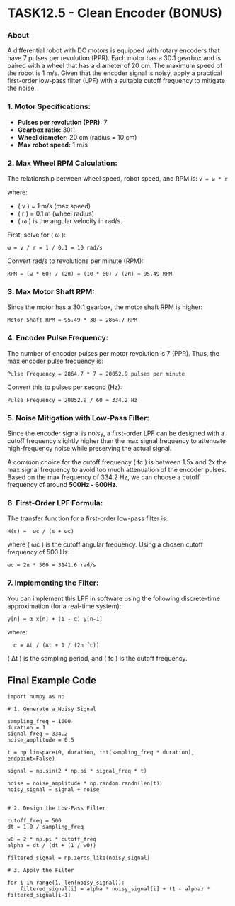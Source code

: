 
# TASK12.5 - Clean Encoder (BONUS)

### About

A differential robot with DC motors is equipped with rotary encoders that have 7 pulses per revolution (PPR). Each motor has a 30:1 gearbox and is paired with a wheel that has a diameter of 20 cm. The maximum speed of the robot is 1 m/s. Given that the encoder signal is noisy, apply a practical first-order low-pass filter (LPF) with a suitable cutoff frequency to mitigate the noise.


### 1. Motor Specifications:
- **Pulses per revolution (PPR):** 7
- **Gearbox ratio:** 30:1
- **Wheel diameter:** 20 cm (radius = 10 cm)
- **Max robot speed:** 1 m/s

### 2. Max Wheel RPM Calculation:
The relationship between wheel speed, robot speed, and RPM is:
``
v = ω * r
``

where:
- \( v \) = 1 m/s (max speed)
- \( r \) = 0.1 m (wheel radius)
- \( ω \) is the angular velocity  in rad/s.

First, solve for \( ω \):

``ω = v / r = 1 / 0.1 = 10 rad/s``



Convert rad/s to revolutions per minute (RPM):

``RPM = (ω * 60) / (2π) = (10 * 60) / (2π) ≈ 95.49 RPM``



### 3. Max Motor Shaft RPM:
Since the motor has a 30:1 gearbox, the motor shaft RPM is higher:

``Motor Shaft RPM = 95.49 * 30 = 2864.7 RPM``


### 4. Encoder Pulse Frequency:
The number of encoder pulses per motor revolution is 7 (PPR). Thus, the max encoder pulse frequency is:

``Pulse Frequency = 2864.7 * 7 = 20052.9 pulses per minute``

Convert this to pulses per second (Hz):

``Pulse Frequency = 20052.9 / 60 ≈ 334.2 Hz``



### 5. Noise Mitigation with Low-Pass Filter:
Since the encoder signal is noisy, a first-order LPF can be designed with a cutoff frequency slightly higher than the max signal frequency to attenuate high-frequency noise while preserving the actual signal.

A common choice for the cutoff frequency ( fc ) is between 1.5x and 2x the max signal frequency to avoid too much attenuation of the encoder pulses. Based on the max frequency of 334.2 Hz, we can choose a cutoff frequency of around **500Hz - 600Hz**.

### 6. First-Order LPF Formula:
The transfer function for a first-order low-pass filter is:

``H(s) =  ωc / (s + ωc)``



where \( ωc \) is the cutoff angular frequency. Using a chosen cutoff frequency of 500 Hz:

``ωc = 2π * 500 = 3141.6 rad/s``



### 7. Implementing the Filter:
You can implement this LPF in software using the following discrete-time approximation (for a real-time system):

``y[n] = α x[n] + (1 - α) y[n-1]``



where:

``  α = Δt / (Δt + 1 / (2π fc))``

\( Δt \) is the sampling period, and \( fc \) is the cutoff frequency.

## Final Example Code
``` 
import numpy as np

# 1. Generate a Noisy Signal

sampling_freq = 1000  
duration = 1  
signal_freq = 334.2  
noise_amplitude = 0.5  

t = np.linspace(0, duration, int(sampling_freq * duration), endpoint=False)

signal = np.sin(2 * np.pi * signal_freq * t)

noise = noise_amplitude * np.random.randn(len(t))
noisy_signal = signal + noise


# 2. Design the Low-Pass Filter

cutoff_freq = 500
dt = 1.0 / sampling_freq

w0 = 2 * np.pi * cutoff_freq
alpha = dt / (dt + (1 / w0))

filtered_signal = np.zeros_like(noisy_signal)

# 3. Apply the Filter

for i in range(1, len(noisy_signal)):
    filtered_signal[i] = alpha * noisy_signal[i] + (1 - alpha) * filtered_signal[i-1]

```
